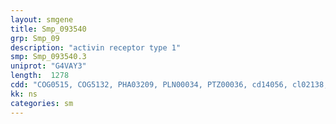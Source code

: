 ```yaml
---
layout: smgene
title: Smp_093540
grp: Smp_09
description: "activin receptor type 1"
smp: Smp_093540.3
uniprot: "G4VAY3"
length:  1278
cdd: "COG0515, COG5132, PHA03209, PLN00034, PTZ00036, cd14056, cl02138, cl02621, cl21453, pfam00069, pfam08515, smart00221, smart00467"
kk: ns
categories: sm
---
```

